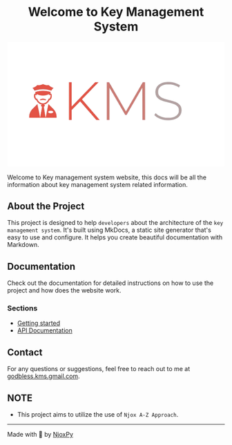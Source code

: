 <h1 align="center">Welcome to Key Management System</h1>

<p align="center">
  <img src="./assets/logo.png" alt="Centered Image">
</p>

Welcome to Key management system website, this docs will be all the information about key management system related information.

## About the Project

This project is designed to help `developers` about the architecture of the `key management system`. It's built using MkDocs, a static site generator that's easy to use and configure. It helps you create beautiful documentation with Markdown.

## Documentation

Check out the documentation for detailed instructions on how to use the project and how does the website work.

### Sections

- [Getting started](./getting_started.md)
- [API Documentation](./api/api.md)

## Contact

For any questions or suggestions, feel free to reach out to me at [godbless.kms.gmail.com](mailto:godbless.kms.gmail.com).

## NOTE

- This project aims to utilize the use of `Njox A-Z Approach`.

---

Made with 💙 by [NjoxPy](https://github.com/Njoxpy)

